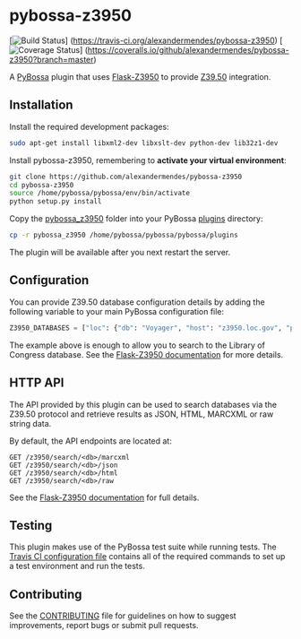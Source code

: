 # pybossa-z3950

[![Build Status](https://travis-ci.org/alexandermendes/pybossa-z3950.svg?branch=master)]
(https://travis-ci.org/alexandermendes/pybossa-z3950)
[![Coverage Status](https://coveralls.io/repos/alexandermendes/pybossa-z3950/badge.svg)]
(https://coveralls.io/github/alexandermendes/pybossa-z3950?branch=master)

A [PyBossa](https://github.com/PyBossa/pybossa) plugin that uses [Flask-Z3950](https://github.com/alexandermendes/Flask-Z3950) to provide [Z39.50](https://en.wikipedia.org/wiki/Z39.50) integration.


## Installation

Install the required development packages:

``` bash
sudo apt-get install libxml2-dev libxslt-dev python-dev lib32z1-dev
```

Install pybossa-z3950, remembering to **activate your virtual environment**:

``` bash
git clone https://github.com/alexandermendes/pybossa-z3950
cd pybossa-z3950
source /home/pybossa/pybossa/env/bin/activate
python setup.py install
```

Copy the [pybossa_z3950](pybossa_z3950) folder into your PyBossa
[plugins](https://github.com/PyBossa/pybossa/tree/master/pybossa/plugins) directory:

``` bash
cp -r pybossa_z3950 /home/pybossa/pybossa/pybossa/plugins
```

The plugin will be available after you next restart the server.


## Configuration

You can provide Z39.50 database configuration details by adding the following
variable to your main PyBossa configuration file:

``` Python
Z3950_DATABASES = ["loc": {"db": "Voyager", "host": "z3950.loc.gov", "port": 7090}]
```

The example above is enough to allow you to search to the Library of Congress
database. See the [Flask-Z3950 documentation](https://pythonhosted.org/Flask-Z3950/#configuration)
for more details.


## HTTP API

The API provided by this plugin can be used to search databases via the Z39.50 protocol and
retrieve results as JSON, HTML, MARCXML or raw string data.

By default, the API endpoints are located at:

``` HTTP
GET /z3950/search/<db>/marcxml
GET /z3950/search/<db>/json
GET /z3950/search/<db>/html
GET /z3950/search/<db>/raw
```

See the [Flask-Z3950 documentation](https://pythonhosted.org/Flask-Z3950/#http-api)
for full details.


## Testing

This plugin makes use of the PyBossa test suite while running tests. The
[Travis CI configuration file](.travis.yml) contains all of the required commands to set
up a test environment and run the tests.


## Contributing

See the [CONTRIBUTING](CONTRIBUTING.md) file for guidelines on how to suggest improvements,
report bugs or submit pull requests.
